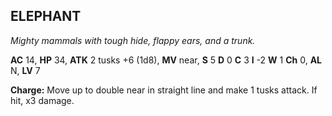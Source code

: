 ## ELEPHANT

_Mighty mammals with tough hide, flappy ears, and a trunk._

**AC** 14, **HP** 34, **ATK** 2 tusks +6 (1d8), **MV** near, **S** 5 **D** 0 **C** 3 **I** -2 **W** 1 **Ch** 0, **AL** N, **LV** 7

**Charge:** Move up to double near in straight line and make 1 tusks attack. If hit, x3 damage.

